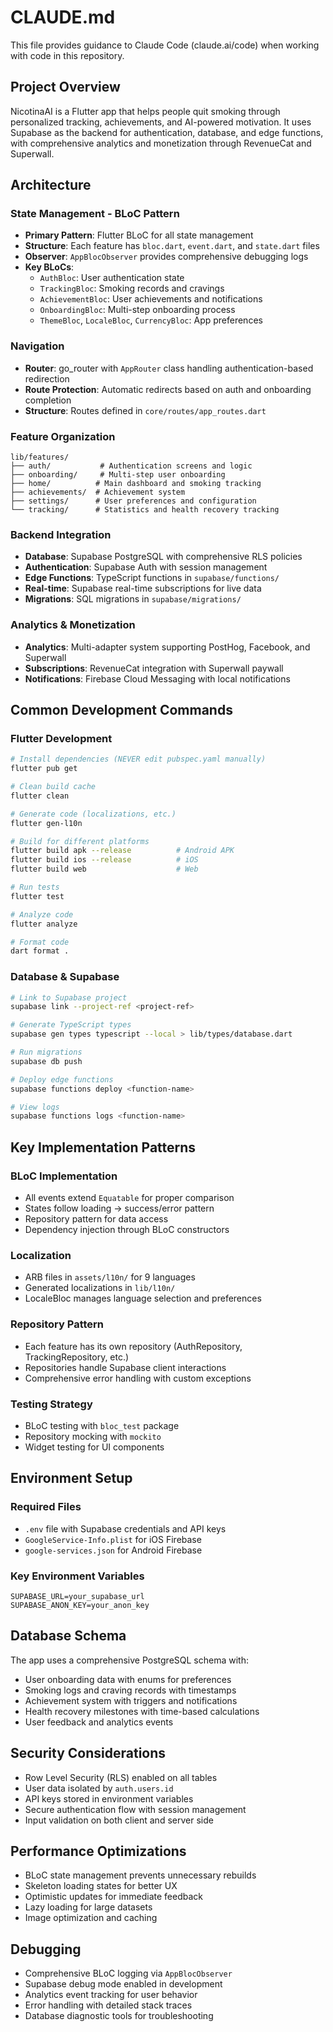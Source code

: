 # CLAUDE.md

This file provides guidance to Claude Code (claude.ai/code) when working with code in this repository.

## Project Overview

NicotinaAI is a Flutter app that helps people quit smoking through personalized tracking, achievements, and AI-powered motivation. It uses Supabase as the backend for authentication, database, and edge functions, with comprehensive analytics and monetization through RevenueCat and Superwall.

## Architecture

### State Management - BLoC Pattern
- **Primary Pattern**: Flutter BLoC for all state management
- **Structure**: Each feature has `bloc.dart`, `event.dart`, and `state.dart` files
- **Observer**: `AppBlocObserver` provides comprehensive debugging logs
- **Key BLoCs**: 
  - `AuthBloc`: User authentication state
  - `TrackingBloc`: Smoking records and cravings
  - `AchievementBloc`: User achievements and notifications
  - `OnboardingBloc`: Multi-step onboarding process
  - `ThemeBloc`, `LocaleBloc`, `CurrencyBloc`: App preferences

### Navigation
- **Router**: go_router with `AppRouter` class handling authentication-based redirection
- **Route Protection**: Automatic redirects based on auth and onboarding completion
- **Structure**: Routes defined in `core/routes/app_routes.dart`

### Feature Organization
```
lib/features/
├── auth/           # Authentication screens and logic
├── onboarding/     # Multi-step user onboarding
├── home/          # Main dashboard and smoking tracking
├── achievements/  # Achievement system
├── settings/      # User preferences and configuration
└── tracking/      # Statistics and health recovery tracking
```

### Backend Integration
- **Database**: Supabase PostgreSQL with comprehensive RLS policies
- **Authentication**: Supabase Auth with session management
- **Edge Functions**: TypeScript functions in `supabase/functions/`
- **Real-time**: Supabase real-time subscriptions for live data
- **Migrations**: SQL migrations in `supabase/migrations/`

### Analytics & Monetization
- **Analytics**: Multi-adapter system supporting PostHog, Facebook, and Superwall
- **Subscriptions**: RevenueCat integration with Superwall paywall
- **Notifications**: Firebase Cloud Messaging with local notifications

## Common Development Commands

### Flutter Development
```bash
# Install dependencies (NEVER edit pubspec.yaml manually)
flutter pub get

# Clean build cache
flutter clean

# Generate code (localizations, etc.)
flutter gen-l10n

# Build for different platforms
flutter build apk --release          # Android APK
flutter build ios --release          # iOS
flutter build web                    # Web

# Run tests
flutter test

# Analyze code
flutter analyze

# Format code
dart format .
```

### Database & Supabase
```bash
# Link to Supabase project
supabase link --project-ref <project-ref>

# Generate TypeScript types
supabase gen types typescript --local > lib/types/database.dart

# Run migrations
supabase db push

# Deploy edge functions
supabase functions deploy <function-name>

# View logs
supabase functions logs <function-name>
```

## Key Implementation Patterns

### BLoC Implementation
- All events extend `Equatable` for proper comparison
- States follow loading -> success/error pattern
- Repository pattern for data access
- Dependency injection through BLoC constructors

### Localization
- ARB files in `assets/l10n/` for 9 languages
- Generated localizations in `lib/l10n/`
- LocaleBloc manages language selection and preferences

### Repository Pattern
- Each feature has its own repository (AuthRepository, TrackingRepository, etc.)
- Repositories handle Supabase client interactions
- Comprehensive error handling with custom exceptions

### Testing Strategy
- BLoC testing with `bloc_test` package
- Repository mocking with `mockito`
- Widget testing for UI components

## Environment Setup

### Required Files
- `.env` file with Supabase credentials and API keys
- `GoogleService-Info.plist` for iOS Firebase
- `google-services.json` for Android Firebase

### Key Environment Variables
```env
SUPABASE_URL=your_supabase_url
SUPABASE_ANON_KEY=your_anon_key
```

## Database Schema

The app uses a comprehensive PostgreSQL schema with:
- User onboarding data with enums for preferences
- Smoking logs and craving records with timestamps
- Achievement system with triggers and notifications
- Health recovery milestones with time-based calculations
- User feedback and analytics events

## Security Considerations

- Row Level Security (RLS) enabled on all tables
- User data isolated by `auth.users.id`
- API keys stored in environment variables
- Secure authentication flow with session management
- Input validation on both client and server side

## Performance Optimizations

- BLoC state management prevents unnecessary rebuilds
- Skeleton loading states for better UX
- Optimistic updates for immediate feedback
- Lazy loading for large datasets
- Image optimization and caching

## Debugging

- Comprehensive BLoC logging via `AppBlocObserver`
- Supabase debug mode enabled in development
- Analytics event tracking for user behavior
- Error handling with detailed stack traces
- Database diagnostic tools for troubleshooting